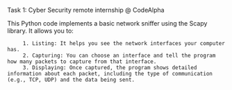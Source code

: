 Task 1: Cyber Security remote internship @ CodeAlpha

This Python code implements a basic network sniffer using the Scapy library. It allows you to:

         1. Listing: It helps you see the network interfaces your computer has.
         2. Capturing: You can choose an interface and tell the program how many packets to capture from that interface.
         3. Displaying: Once captured, the program shows detailed information about each packet, including the type of communication (e.g., TCP, UDP) and the data being sent.
